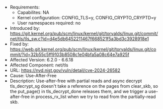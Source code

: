 - Requirements:
    - Capabilites: NA
    - Kernel configuration: CONFIG_TLS=y, CONFIG_CRYPTO_CRYPTD=y
    - User namespaces required: no
- Introduced by: https://git.kernel.org/pub/scm/linux/kernel/git/torvalds/linux.git/commit/net/tls/tls_sw.c?id=d4e5db6452211467f668521f5a3bd3c3928918e1
- Fixed by: https://web.git.kernel.org/pub/scm/linux/kernel/git/torvalds/linux.git/commit/?id=32b55c5ff9103b8508c1e04bfa5a08c64e7a925f
- Affected Version: 6.2.0 - 6.6.18
- Affected Component: net/tls
- URL: https://nvd.nist.gov/vuln/detail/cve-2024-26582
- Cause: Use-After-Free
- Description: Use-after-free with partial reads and async decrypt tls_decrypt_sg doesn't take a reference on the pages from clear_skb, so the put_page() in tls_decrypt_done releases them, and we trigger a use-after-free in process_rx_list when we try to read from the partially-read skb.